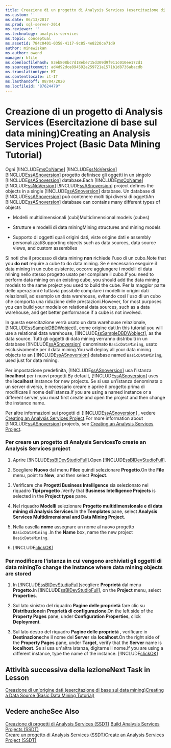 ```yaml
---
title: Creazione di un progetto di Analysis Services (esercitazione di base sul data mining) | Microsoft Docs
ms.custom: ''
ms.date: 06/13/2017
ms.prod: sql-server-2014
ms.reviewer: ''
ms.technology: analysis-services
ms.topic: conceptual
ms.assetid: 784c0401-0358-4117-9c85-4e8220ce71d9
author: minewiskan
ms.author: owend
manager: kfile
ms.openlocfilehash: 83eb808bc7d18ebe715d309d9f911c010ee172d1
ms.sourcegitcommit: ad4d92dce894592a259721a1571b1d8736abacdb
ms.translationtype: MT
ms.contentlocale: it-IT
ms.lasthandoff: 08/04/2020
ms.locfileid: "87624479"
---
```

# <a name="creating-an-analysis-services-project-basic-data-mining-tutorial"></a><span data-ttu-id="f90ac-102">Creazione di un progetto di Analysis Services (Esercitazione di base sul data mining)</span><span class="sxs-lookup"><span data-stu-id="f90ac-102">Creating an Analysis Services Project (Basic Data Mining Tutorial)</span></span>
  <span data-ttu-id="f90ac-103">Ogni [!INCLUDE[msCoName](../includes/msconame-md.md)] [!INCLUDE[ssNoVersion](../includes/ssnoversion-md.md)] [!INCLUDE[ssASnoversion](../includes/ssasnoversion-md.md)] progetto definisce gli oggetti in un singolo [!INCLUDE[ssASnoversion](../includes/ssasnoversion-md.md)] database.</span><span class="sxs-lookup"><span data-stu-id="f90ac-103">Each [!INCLUDE[msCoName](../includes/msconame-md.md)] [!INCLUDE[ssNoVersion](../includes/ssnoversion-md.md)] [!INCLUDE[ssASnoversion](../includes/ssasnoversion-md.md)] project defines the objects in a single [!INCLUDE[ssASnoversion](../includes/ssasnoversion-md.md)] database.</span></span> <span data-ttu-id="f90ac-104">Un database di [!INCLUDE[ssASnoversion](../includes/ssasnoversion-md.md)] può contenere molti tipi diversi di oggetti</span><span class="sxs-lookup"><span data-stu-id="f90ac-104">An [!INCLUDE[ssASnoversion](../includes/ssasnoversion-md.md)] database can contains many different types of objects</span></span>  
  
-   <span data-ttu-id="f90ac-105">Modelli multidimensionali (cubi)</span><span class="sxs-lookup"><span data-stu-id="f90ac-105">Multidimensional models (cubes)</span></span>  
  
-   <span data-ttu-id="f90ac-106">Strutture e modelli di data mining</span><span class="sxs-lookup"><span data-stu-id="f90ac-106">Mining structures and mining models</span></span>  
  
-   <span data-ttu-id="f90ac-107">Supporto di oggetti quali origini dati, viste origine dati e assembly personalizzati</span><span class="sxs-lookup"><span data-stu-id="f90ac-107">Supporting objects such as data sources, data source views, and custom assemblies</span></span>  
  
 <span data-ttu-id="f90ac-108">Si noti che il processo di data mining **non** richiede l'uso di un cubo.</span><span class="sxs-lookup"><span data-stu-id="f90ac-108">Note that you **do not** require a cube to do data mining.</span></span> <span data-ttu-id="f90ac-109">Se è necessario eseguire il data mining in un cubo esistente, occorre aggiungere i modelli di data mining nello stesso progetto usato per compilare il cubo.</span><span class="sxs-lookup"><span data-stu-id="f90ac-109">If you need to perform data mining on an existing cube, you should add the data mining models to the same project you used to build the cube.</span></span> <span data-ttu-id="f90ac-110">Per la maggior parte delle operazioni è tuttavia possibile compilare i modelli in origini dati relazionali, ad esempio un data warehouse, evitando così l'uso di un cubo che comporta una riduzione delle prestazioni.</span><span class="sxs-lookup"><span data-stu-id="f90ac-110">However, for most purposes you can build your models on relational data sources, such as a data warehouse, and get better performance if a cube is not involved.</span></span>  
  
 <span data-ttu-id="f90ac-111">In questa esercitazione verrà usato un data warehouse relazionale, [!INCLUDE[ssSampleDBDWobject](../includes/sssampledbdwobject-md.md)], come origine dati.</span><span class="sxs-lookup"><span data-stu-id="f90ac-111">In this tutorial you will use a relational data warehouse, [!INCLUDE[ssSampleDBDWobject](../includes/sssampledbdwobject-md.md)], as the data source.</span></span> <span data-ttu-id="f90ac-112">Tutti gli oggetti di data mining verranno distribuiti in un database [!INCLUDE[ssASnoversion](../includes/ssasnoversion-md.md)] denominato `BasicDataMining`, usato esclusivamente per il data mining.</span><span class="sxs-lookup"><span data-stu-id="f90ac-112">You will deploy all your data mining objects to an [!INCLUDE[ssASnoversion](../includes/ssasnoversion-md.md)] database named `BasicDataMining`, used just for data mining.</span></span>  
  
 <span data-ttu-id="f90ac-113">Per impostazione predefinita, [!INCLUDE[ssASnoversion](../includes/ssasnoversion-md.md)] usa l'istanza **localhost** per i nuovi progetti.</span><span class="sxs-lookup"><span data-stu-id="f90ac-113">By default, [!INCLUDE[ssASnoversion](../includes/ssasnoversion-md.md)] uses the **localhost** instance for new projects.</span></span> <span data-ttu-id="f90ac-114">Se si usa un'istanza denominata o un server diverso, è necessario creare e aprire il progetto prima di modificare il nome dell'istanza.</span><span class="sxs-lookup"><span data-stu-id="f90ac-114">If you are using a named instance or a different server, you must first create and open the project and then change the instance name.</span></span>  
  
 <span data-ttu-id="f90ac-115">Per altre informazioni sui progetti di [!INCLUDE[ssASnoversion](../includes/ssasnoversion-md.md)] , vedere [Creating an Analysis Services Project](../analysis-services/lesson-1-1-creating-an-analysis-services-project.md).</span><span class="sxs-lookup"><span data-stu-id="f90ac-115">For more information about [!INCLUDE[ssASnoversion](../includes/ssasnoversion-md.md)] projects, see [Creating an Analysis Services Project](../analysis-services/lesson-1-1-creating-an-analysis-services-project.md).</span></span>  
  
### <a name="to-create-an-analysis-services-project"></a><span data-ttu-id="f90ac-116">Per creare un progetto di Analysis Services</span><span class="sxs-lookup"><span data-stu-id="f90ac-116">To create an Analysis Services project</span></span>  
  
1.  <span data-ttu-id="f90ac-117">Aprire [!INCLUDE[ssBIDevStudioFull](../includes/ssbidevstudiofull-md.md)].</span><span class="sxs-lookup"><span data-stu-id="f90ac-117">Open [!INCLUDE[ssBIDevStudioFull](../includes/ssbidevstudiofull-md.md)].</span></span>  
  
2.  <span data-ttu-id="f90ac-118">Scegliere **Nuovo** dal menu **File**e quindi selezionare **Progetto**.</span><span class="sxs-lookup"><span data-stu-id="f90ac-118">On the **File** menu, point to **New**, and then select **Project**.</span></span>  
  
3.  <span data-ttu-id="f90ac-119">Verificare che **Progetti Business Intelligence** sia selezionato nel riquadro **Tipi progetto** .</span><span class="sxs-lookup"><span data-stu-id="f90ac-119">Verify that **Business Intelligence Projects** is selected in the **Project types** pane.</span></span>  
  
4.  <span data-ttu-id="f90ac-120">Nel riquadro **Modelli** selezionare **Progetto multidimensionale e di data mining di Analysis Services**.</span><span class="sxs-lookup"><span data-stu-id="f90ac-120">In the **Templates** pane, select **Analysis Services Multidimensional and Data Mining Project**.</span></span>  
  
5.  <span data-ttu-id="f90ac-121">Nella casella **nome** assegnare un nome al nuovo progetto `BasicDataMining` .</span><span class="sxs-lookup"><span data-stu-id="f90ac-121">In the **Name** box, name the new project `BasicDataMining`.</span></span>  
  
6.  [!INCLUDE[clickOK](../includes/clickok-md.md)]  
  
### <a name="to-change-the-instance-where-data-mining-objects-are-stored"></a><span data-ttu-id="f90ac-122">Per modificare l'istanza in cui vengono archiviati gli oggetti di data mining</span><span class="sxs-lookup"><span data-stu-id="f90ac-122">To change the instance where data mining objects are stored</span></span>  
  
1.  <span data-ttu-id="f90ac-123">In [!INCLUDE[ssBIDevStudioFull](../includes/ssbidevstudiofull-md.md)]scegliere **Proprietà** dal menu **Progetto**.</span><span class="sxs-lookup"><span data-stu-id="f90ac-123">In [!INCLUDE[ssBIDevStudioFull](../includes/ssbidevstudiofull-md.md)], on the **Project** menu, select **Properties**.</span></span>  
  
2.  <span data-ttu-id="f90ac-124">Sul lato sinistro del riquadro **Pagine delle proprietà** fare clic su **Distribuzione**in **Proprietà di configurazione**.</span><span class="sxs-lookup"><span data-stu-id="f90ac-124">On the left side of the **Property Pages** pane, under **Configuration Properties**, click **Deployment**.</span></span>  
  
3.  <span data-ttu-id="f90ac-125">Sul lato destro del riquadro **Pagine delle proprietà** , verificare in **Destinazione**che il nome del **Server** sia **localhost**.</span><span class="sxs-lookup"><span data-stu-id="f90ac-125">On the right side of the **Property Pages** pane, under **Target**, verify that the **Server** name is **localhost**.</span></span> <span data-ttu-id="f90ac-126">Se si usa un'altra istanza, digitarne il nome.</span><span class="sxs-lookup"><span data-stu-id="f90ac-126">If you are using a different instance, type the name of the instance.</span></span> [!INCLUDE[clickOK](../includes/clickok-md.md)]  
  
## <a name="next-task-in-lesson"></a><span data-ttu-id="f90ac-127">Attività successiva della lezione</span><span class="sxs-lookup"><span data-stu-id="f90ac-127">Next Task in Lesson</span></span>  
 [<span data-ttu-id="f90ac-128">Creazione di un'origine dati &#40;esercitazione di base sul data mining&#41;</span><span class="sxs-lookup"><span data-stu-id="f90ac-128">Creating a Data Source &#40;Basic Data Mining Tutorial&#41;</span></span>](../../2014/tutorials/creating-a-data-source-basic-data-mining-tutorial.md)  
  
## <a name="see-also"></a><span data-ttu-id="f90ac-129">Vedere anche</span><span class="sxs-lookup"><span data-stu-id="f90ac-129">See Also</span></span>  
 <span data-ttu-id="f90ac-130">[Creazione di progetti di Analysis Services &#40;SSDT&#41;](https://docs.microsoft.com/analysis-services/multidimensional-models/build-analysis-services-projects-ssdt) </span><span class="sxs-lookup"><span data-stu-id="f90ac-130">[Build Analysis Services Projects &#40;SSDT&#41;](https://docs.microsoft.com/analysis-services/multidimensional-models/build-analysis-services-projects-ssdt) </span></span>  
 [<span data-ttu-id="f90ac-131">Creare un progetto di Analysis Services &#40;SSDT&#41;</span><span class="sxs-lookup"><span data-stu-id="f90ac-131">Create an Analysis Services Project &#40;SSDT&#41;</span></span>](https://docs.microsoft.com/analysis-services/multidimensional-models/create-an-analysis-services-project-ssdt)  
  
  
